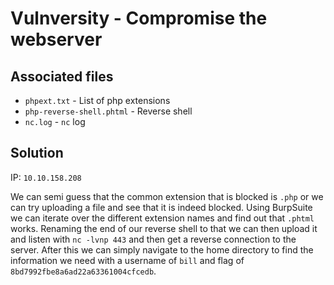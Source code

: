# Vulnversity - Compromise the webserver

## Associated files
* `phpext.txt` - List of php extensions
* `php-reverse-shell.phtml` - Reverse shell
* `nc.log` - `nc` log

## Solution
IP: `10.10.158.208`

We can semi guess that the common extension that is blocked is `.php` or we can try uploading a file and see that it is indeed blocked. Using BurpSuite we can iterate over the different extension names and find out that `.phtml` works. Renaming the end of our reverse shell to that we can then upload it and listen with `nc -lvnp 443` and then get a reverse connection to the server. After this we can simply navigate to the home directory to find the information we need with a username of `bill` and flag of `8bd7992fbe8a6ad22a63361004cfcedb`.